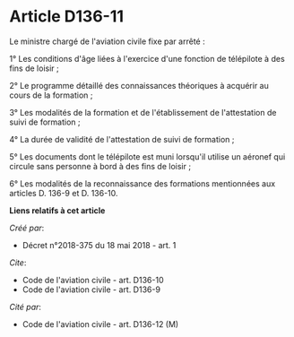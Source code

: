 # Article D136-11

Le ministre chargé de l'aviation civile fixe par arrêté : 

1° Les conditions d'âge liées à l'exercice d'une fonction de télépilote à des fins de loisir ; 

2° Le programme détaillé des connaissances théoriques à acquérir au cours de la formation ; 

3° Les modalités de la formation et de l'établissement de l'attestation de suivi de formation ; 

4° La durée de validité de l'attestation de suivi de formation ; 

5° Les documents dont le télépilote est muni lorsqu'il utilise un aéronef qui circule sans personne à bord à des fins de
loisir ; 

6° Les modalités de la reconnaissance des formations mentionnées aux articles D. 136-9 et D. 136-10.

**Liens relatifs à cet article**

_Créé par_:

  - Décret n°2018-375 du 18 mai 2018 - art. 1

_Cite_:

  - Code de l'aviation civile - art. D136-10
  - Code de l'aviation civile - art. D136-9

_Cité par_:

  - Code de l'aviation civile - art. D136-12 (M)
